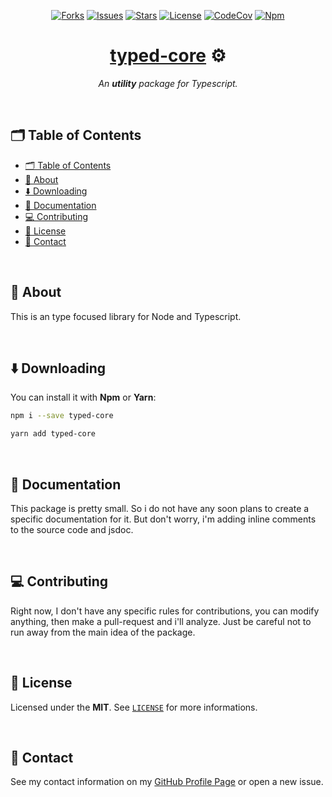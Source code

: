 <p align="center">
  <a href="https://github.com/ArthurFiorette/typed-core/network/members"
    ><img
      src="https://img.shields.io/github/forks/ArthurFiorette/typed-core?logo=github&style=flat-square&label=Forks"
      target="_blank"
      alt="Forks"
  /></a>
  <a href="https://github.com/ArthurFiorette/typed-core/issues"
    ><img
      src="https://img.shields.io/github/issues/ArthurFiorette/typed-core?logo=github&style=flat-square&label=Issues"
      target="_blank"
      alt="Issues"
  /></a>
  <a href="https://github.com/ArthurFiorette/typed-core/stargazers"
    ><img
      src="https://img.shields.io/github/stars/ArthurFiorette/typed-core?logo=github&style=flat-square&label=Stars"
      target="_blank"
      alt="Stars"
  /></a>
  <a href="https://github.com/ArthurFiorette/typed-core/blob/main/LICENSE"
    ><img
      src="https://img.shields.io/github/license/ArthurFiorette/typed-core?logo=github&style=flat-square&label=License"
      target="_blank"
      alt="License"
  /></a>
  <a href="https://codecov.io/gh/arthurfiorette/typed-core"
    ><img src="https://codecov.io/gh/arthurfiorette/typed-core/branch/main/graph/badge.svg?style=flat-square" target="_blank" alt="CodeCov"
  /></a>
  <a href="https://www.npmjs.com/package/typed-core"
    ><img
      src="https://img.shields.io/npm/v/typed-core?color=CB3837&logo=npm&style=flat-square&label=Npm"
      target="_blank"
      alt="Npm"
  /></a>
</p>

<h1 align="center">
  <strong><a href="https://github.com/ArthurFiorette/typed-core/" target="_blank">typed-core</a> ⚙</strong>
</h1>
<p align="center">
  <i>An <b>utility</b> package for Typescript.</i>
</p>

<br />

## 🗂️ Table of Contents

- [🗂️ Table of Contents](#️-table-of-contents)
- [📖 About](#-about)
- [⬇️ Downloading](#️-downloading)
- [📃 Documentation](#-documentation)
- [💻 Contributing](#-contributing)
- [📃 License](#-license)
- [📧 Contact](#-contact)

<br />

## 📖 About

This is an type focused library for Node and Typescript.

<br />

## ⬇️ Downloading

You can install it with **Npm** or **Yarn**:

```sh
npm i --save typed-core
```

```sh
yarn add typed-core
```

<br />

## 📃 Documentation

This package is pretty small. So i do not have any soon plans to create a specific
documentation for it. But don't worry, i'm adding inline comments to the source code and
jsdoc.

<br />

## 💻 Contributing

Right now, I don't have any specific rules for contributions, you can modify anything,
then make a pull-request and i'll analyze. Just be careful not to run away from the main
idea of the package.

<br />

## 📃 License

Licensed under the **MIT**. See [`LICENSE`](LICENSE) for more informations.

<br />

## 📧 Contact

See my contact information on my [GitHub Profile Page](https://github.com/ArthurFiorette)
or open a new issue.

<br />
